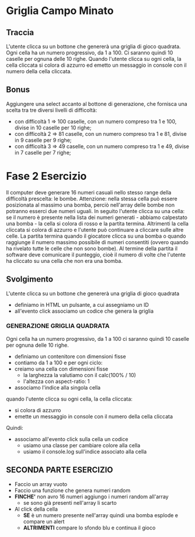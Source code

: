 # Griglia Campo Minato

## Traccia

L'utente clicca su un bottone che genererà una griglia di gioco quadrata.
Ogni cella ha un numero progressivo, da 1 a 100.
Ci saranno quindi 10 caselle per ognuna delle 10 righe.
Quando l'utente clicca su ogni cella, la cella cliccata si colora di azzurro ed emetto un messaggio in console con il numero della cella cliccata.

## Bonus

Aggiungere una select accanto al bottone di generazione, che fornisca una scelta tra tre diversi livelli di difficoltà:

- con difficoltà 1 => 100 caselle, con un numero compreso tra 1 e 100, divise in 10 caselle per 10 righe;
- con difficoltà 2 => 81 caselle, con un numero compreso tra 1 e 81, divise in 9 caselle per 9 righe;
- con difficoltà 3 => 49 caselle, con un numero compreso tra 1 e 49, divise in 7 caselle per 7 righe;

# Fase 2 Esercizio

Il computer deve generare 16 numeri casuali nello stesso range della difficoltà prescelta: le bombe. Attenzione: nella stessa cella può essere posizionata al massimo una bomba, perciò nell'array delle bombe non potranno esserci due numeri uguali.
In seguito l'utente clicca su una cella: se il numero è presente nella lista dei numeri generati - abbiamo calpestato una bomba - la cella si colora di rosso e la partita termina. Altrimenti la cella cliccata si colora di azzurro e l'utente può continuare a cliccare sulle altre celle.
La partita termina quando il giocatore clicca su una bomba o quando raggiunge il numero massimo possibile di numeri consentiti (ovvero quando ha rivelato tutte le celle che non sono bombe).
Al termine della partita il software deve comunicare il punteggio, cioè il numero di volte che l'utente ha cliccato su una cella che non era una bomba.

## Svolgimento

L'utente clicca su un bottone che genererà una griglia di gioco quadrata

- definiamo in HTML un pulsante, a cui assegniamo un ID
- all'evento click associamo un codice che genera la griglia

### GENERAZIONE GRIGLIA QUADRATA

Ogni cella ha un numero progressivo, da 1 a 100
ci saranno quindi 10 caselle per ognuna delle 10 righe.

- definiamo un contenitore con dimensioni fisse
- contiamo da 1 a 100 e per ogni ciclo:
- creiamo una cella con dimensioni fisse
  - la larghezza la valutiamo con il calc(100% / 10)
  - l'altezza con aspect-ratio: 1
- associamo l'indice alla singola cella

quando l'utente clicca su ogni cella, la cella cliccata:

- si colora di azzurro
- emette un messaggio in console con il numero della cella cliccata

Quindi:

- associamo all'evento click sulla cella un codice
  - usiamo una classe per cambiare colore alla cella
  - usiamo il console.log sull'indice associato alla cella

## SECONDA PARTE ESERCIZIO

- Faccio un array vuoto
- Faccio una funzione che genera numeri random
- **FINCHE'** non avro 16 numeri aggiungo i numeri random all'array
  - se sono già presenti nell'array li scarto
- Al click della cella
  - **SE** è un numero presente nell'array quindi una bomba esplode e compare un alert
  - **ALTRIMENTI** compare lo sfondo blu e continua il gioco
